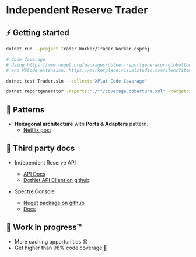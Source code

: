 # Independent Reserve Trader

## ⚡ Getting started

```bash
dotnet run --project Trader.Worker/Trader.Worker.csproj
```

```bash
# Code Coverage
# Using https://www.nuget.org/packages/dotnet-reportgenerator-globaltool
# and VSCode extension: https://marketplace.visualstudio.com/items?itemName=ryanluker.vscode-coverage-gutters 

dotnet test Trader.sln --collect:"XPlat Code Coverage"

dotnet reportgenerator -reports:"./**/coverage.cobertura.xml" -targetdir:"./CoverageReport" -reporttypes:"html"
```

## 🎩 Patterns

- __Hexagonal architecture__ with __Ports & Adapters__ pattern.
  - [Netflix post](https://netflixtechblog.com/ready-for-changes-with-hexagonal-architecture-b315ec967749)

## 🤝 Third party docs

- Independent Reserve API
  - [API Docs](https://www.independentreserve.com/nz/products/api)
  - [DotNet API Client on github](https://github.com/independentreserve/dotNetApiClient)

- Spectre.Console
  - [Nuget package on github](https://github.com/spectreconsole/spectre.console)
  - [Docs](https://spectreconsole.net/)

## 🔧 Work in progress™

- More caching opportunities 😎
- Get higher than 98% code coverage 💪
